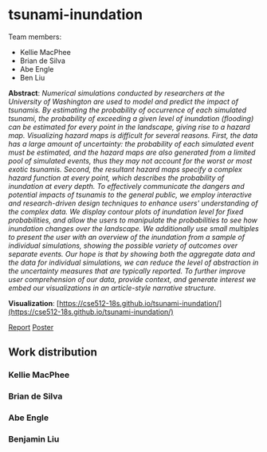 # tsunami-inundation

Team members:

- Kellie MacPhee
- Brian de Silva
- Abe Engle
- Ben Liu

**Abstract**: *Numerical simulations conducted by researchers at the University of Washington are used to model and predict the impact of tsunamis. By estimating the probability of occurrence of each simulated tsunami, the probability of exceeding a given level of inundation (flooding) can be estimated for every point in the landscape, giving rise to a hazard map. Visualizing hazard maps is difficult for several reasons. First, the data has a large amount of uncertainty: the probability of each simulated event must be estimated, and the hazard maps are also generated from a limited pool of simulated events, thus they may not account for the worst or most exotic tsunamis. Second, the resultant hazard maps specify a complex hazard function at every point, which describes the probability of inundation at every depth.
To effectively communicate the dangers and potential impacts of tsunamis to the general public, we employ interactive and research-driven design techniques to enhance users' understanding of the complex data. We display contour plots of inundation level for fixed probabilities, and allow the users to manipulate the probabilities to see how inundation changes over the landscape. We additionally use small multiples to present the user with an overview of the inundation from a sample of individual simulations, showing the possible variety of outcomes over separate events. Our hope is that by showing both the aggregate data and the data for individual simulations, we can reduce the level of abstraction in the uncertainty measures that are typically reported. To further improve user comprehension of our data, provide context, and generate interest we embed our visualizations in an article-style narrative structure.*

**Visualization**: [https://cse512-18s.github.io/tsunami-inundation/](https://cse512-18s.github.io/tsunami-inundation/)

[Report](report/report.pdf)
[Poster](poster/poster.pdf)

## Work distribution

### Kellie MacPhee

### Brian de Silva

### Abe Engle

### Benjamin Liu